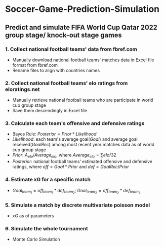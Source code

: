 # Soccer-Game-Prediction-Simulation
## Predict and simulate FIFA World Cup Qatar 2022 group stage/ knock-out stage games
### 1. Collect national football teams' data from fbref.com 
+ Manually download national football teams' matches data in Excel file format from fbref.com 
+ Rename files to align with countries names
### 2. Collect national football teams' elo ratings from eloratings.net
+ Manually retrieve national football teams who are participate in world cup group stage
+ Save them descendingly in Excel file
### 3. Calculate each team's offensive and defensive ratings
+ Bayes Rule: $Posterior = Prior * Likelihood$
+ $Likelihood$: each team's average goal($Goal$) and average goal received($GoalRec$) among most recent year matches data as of world cup group stage
+ $Prior$: $A_{elo} / Average_{elo}$, where $Average_{elo} = \sum elo/32$
+ $Posterior$: national football teams' estimated offensive and defensive ratings, where $off = Goal * Prior$ and $def = GoalRec / Prior$
### 4. Estimate xG for a specific match
+ $Goal_{team_1} = off_{team_1} * def_{team_2}$; $Goal_{team_2} = off_{team_2} * def_{team_1}$
### 5. Simulate a match by discrete multivariate poisson model
+ $xG$ as of parameters
### 6. Simulate the whole tournament
+ Monte Carlo Simulation

